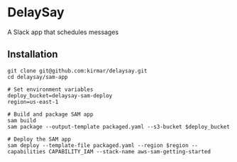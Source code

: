 # DelaySay
A Slack app that schedules messages


## Installation

    git clone git@github.com:kirmar/delaysay.git
    cd delaysay/sam-app

    # Set environment variables
    deploy_bucket=delaysay-sam-deploy
    region=us-east-1
    
    # Build and package SAM app
    sam build
    sam package --output-template packaged.yaml --s3-bucket $deploy_bucket
    
    # Deploy the SAM app
    sam deploy --template-file packaged.yaml --region $region --capabilities CAPABILITY_IAM --stack-name aws-sam-getting-started
